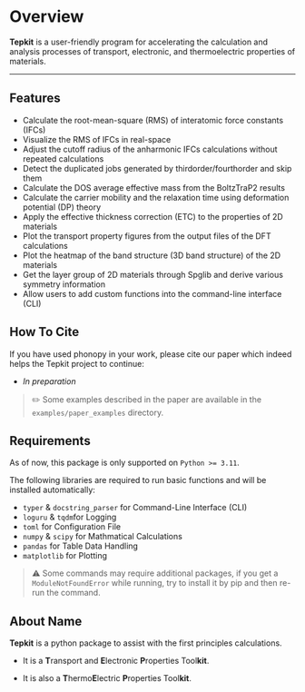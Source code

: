 # Overview

**Tepkit** is a user-friendly program for accelerating
the calculation and analysis processes of 
transport, electronic, and thermoelectric properties of materials.

---

## Features

- Calculate the root-mean-square (RMS) of interatomic force constants (IFCs)
- Visualize the RMS of IFCs in real-space
- Adjust the cutoff radius of the anharmonic IFCs calculations without repeated calculations
- Detect the duplicated jobs generated by thirdorder/fourthorder and skip them
- Calculate the DOS average effective mass from the BoltzTraP2 results
- Calculate the carrier mobility and the relaxation time using deformation potential (DP) theory
- Apply the effective thickness correction (ETC) to the properties of 2D materials
- Plot the transport property figures from the output files of the DFT calculations
- Plot the heatmap of the band structure (3D band structure) of the 2D materials
- Get the layer group of 2D materials through Spglib and derive various symmetry information 
- Allow users to add custom functions into the command-line interface (CLI)

## How To Cite

If you have used phonopy in your work, please cite our paper
which indeed helps the Tepkit project to continue:

- *In preparation*

> ✏️ Some examples described in the paper are available in the `examples/paper_examples` directory.

## Requirements

As of now, this package is only supported on `Python >= 3.11`.  

The following libraries are required to run basic functions and will be installed automatically:

- `typer` & `docstring_parser` for Command-Line Interface (CLI)
- `loguru` & `tqdm`for Logging
- `toml` for Configuration File
- `numpy` & `scipy` for Mathmatical Calculations
- `pandas` for Table Data Handling
- `matplotlib` for Plotting

> ⚠️ Some commands may require additional packages, if you get a `ModuleNotFoundError` while running,
> try to install it by pip and then re-run the command.

## About Name

**Tepkit** is a python package to assist with the first principles calculations.

- It is a **T**ransport and **E**lectronic **P**roperties Tool**kit**.

- It is also a **T**hermo**E**lectric **P**roperties Tool**kit**.
